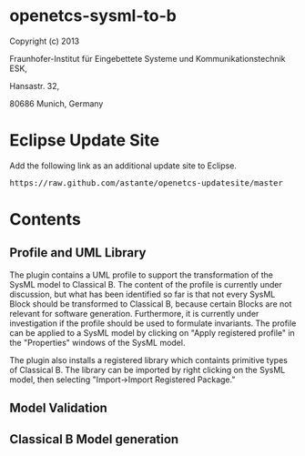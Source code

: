 openetcs-sysml-to-b
===================
Copyright (c) 2013 

Fraunhofer-Institut für Eingebettete Systeme und Kommunikationstechnik ESK, 

Hansastr. 32, 

80686 Munich, Germany

Eclipse Update Site
===================

Add the following link as an additional update site to Eclipse. 

<pre>https://raw.github.com/astante/openetcs-updatesite/master</pre>

Contents
========

Profile and UML Library
-----------------------

The plugin contains a UML profile to support the transformation of the SysML model to Classical B. The content of the profile is currently under discussion, but what has been identified so far is that not every SysML Block should be transformed to Classical B, because certain Blocks are not relevant for software generation. Furthermore, it is currently under investigation if the profile should be used to formulate invariants. The profile can be applied to a SysML model by clicking on "Apply registered profile" in the "Properties" windows of the SysML model.

The plugin also installs a registered library which containts primitive types of Classical B. The library can be imported by right clicking on the SysML model, then selecting "Import->Import Registered Package."

Model Validation 
----------------

Classical B Model generation
----------------------------
